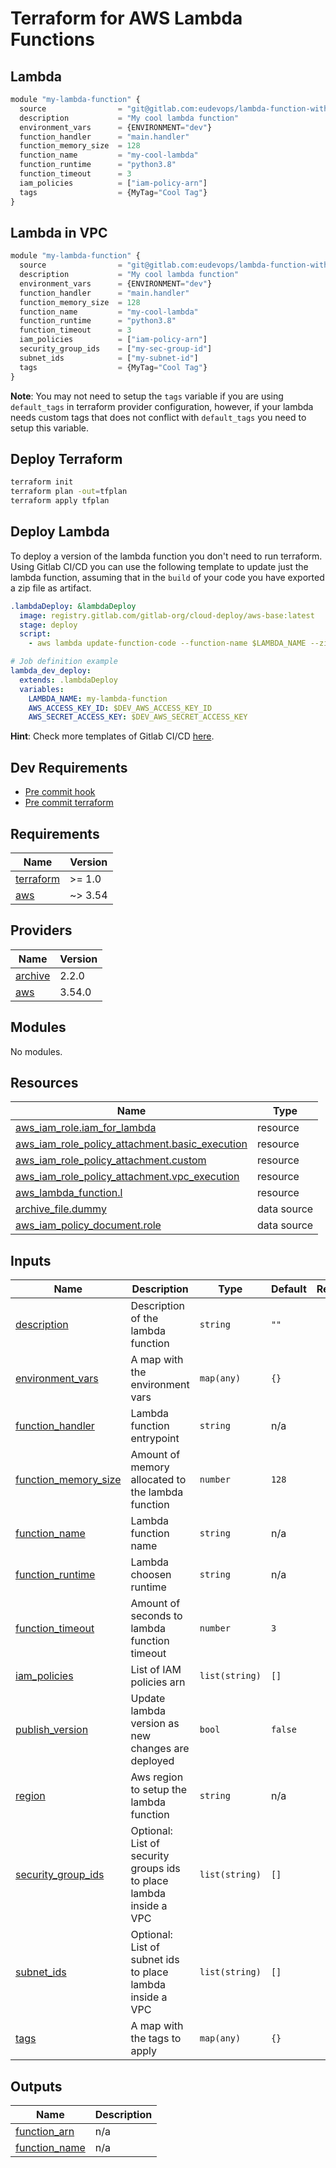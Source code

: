 # Terraform for AWS Lambda Functions

## Lambda

```js
module "my-lambda-function" {
  source                = "git@gitlab.com:eudevops/lambda-function-with-terraform.git?ref=main"
  description           = "My cool lambda function"
  environment_vars      = {ENVIRONMENT="dev"}
  function_handler      = "main.handler"
  function_memory_size  = 128
  function_name         = "my-cool-lambda"
  function_runtime      = "python3.8"
  function_timeout      = 3
  iam_policies          = ["iam-policy-arn"]
  tags                  = {MyTag="Cool Tag"}
}
```

## Lambda in VPC

```js
module "my-lambda-function" {
  source                = "git@gitlab.com:eudevops/lambda-function-with-terraform.git?ref=main"
  description           = "My cool lambda function"
  environment_vars      = {ENVIRONMENT="dev"}
  function_handler      = "main.handler"
  function_memory_size  = 128
  function_name         = "my-cool-lambda"
  function_runtime      = "python3.8"
  function_timeout      = 3
  iam_policies          = ["iam-policy-arn"]
  security_group_ids    = ["my-sec-group-id"]
  subnet_ids            = ["my-subnet-id"]
  tags                  = {MyTag="Cool Tag"}
}
```

**Note**: You may not need to setup the `tags` variable if you are using `default_tags` in terraform provider configuration, however, if your lambda needs custom tags that does not conflict with `default_tags` you need to setup this variable.

## Deploy Terraform

```sh
terraform init
terraform plan -out=tfplan
terraform apply tfplan
```

## Deploy Lambda

To deploy a version of the lambda function you don't need to run terraform. Using Gitlab CI/CD you can use the following template to update just the lambda function, assuming that in the `build` of your code you have exported a zip file as artifact.

```yml
.lambdaDeploy: &lambdaDeploy
  image: registry.gitlab.com/gitlab-org/cloud-deploy/aws-base:latest
  stage: deploy
  script:
    - aws lambda update-function-code --function-name $LAMBDA_NAME --zip-file fileb://lambda.zip

# Job definition example
lambda_dev_deploy:
  extends: .lambdaDeploy
  variables:
    LAMBDA_NAME: my-lambda-function
    AWS_ACCESS_KEY_ID: $DEV_AWS_ACCESS_KEY_ID
    AWS_SECRET_ACCESS_KEY: $DEV_AWS_SECRET_ACCESS_KEY
```

**Hint**: Check more templates of Gitlab CI/CD [here](https://gitlab.com/lays147/ci-templates/-/tree/master).

## Dev Requirements

- [Pre commit hook](https://pre-commit.com/)
- [Pre commit terraform](https://github.com/antonbabenko/pre-commit-terraform)


<!-- BEGINNING OF PRE-COMMIT-TERRAFORM DOCS HOOK -->
## Requirements

| Name | Version |
|------|---------|
| <a name="requirement_terraform"></a> [terraform](#requirement\_terraform) | >= 1.0 |
| <a name="requirement_aws"></a> [aws](#requirement\_aws) | ~> 3.54 |

## Providers

| Name | Version |
|------|---------|
| <a name="provider_archive"></a> [archive](#provider\_archive) | 2.2.0 |
| <a name="provider_aws"></a> [aws](#provider\_aws) | 3.54.0 |

## Modules

No modules.

## Resources

| Name | Type |
|------|------|
| [aws_iam_role.iam_for_lambda](https://registry.terraform.io/providers/hashicorp/aws/latest/docs/resources/iam_role) | resource |
| [aws_iam_role_policy_attachment.basic_execution](https://registry.terraform.io/providers/hashicorp/aws/latest/docs/resources/iam_role_policy_attachment) | resource |
| [aws_iam_role_policy_attachment.custom](https://registry.terraform.io/providers/hashicorp/aws/latest/docs/resources/iam_role_policy_attachment) | resource |
| [aws_iam_role_policy_attachment.vpc_execution](https://registry.terraform.io/providers/hashicorp/aws/latest/docs/resources/iam_role_policy_attachment) | resource |
| [aws_lambda_function.l](https://registry.terraform.io/providers/hashicorp/aws/latest/docs/resources/lambda_function) | resource |
| [archive_file.dummy](https://registry.terraform.io/providers/hashicorp/archive/latest/docs/data-sources/file) | data source |
| [aws_iam_policy_document.role](https://registry.terraform.io/providers/hashicorp/aws/latest/docs/data-sources/iam_policy_document) | data source |

## Inputs

| Name | Description | Type | Default | Required |
|------|-------------|------|---------|:--------:|
| <a name="input_description"></a> [description](#input\_description) | Description of the lambda function | `string` | `""` | no |
| <a name="input_environment_vars"></a> [environment\_vars](#input\_environment\_vars) | A map with the environment vars | `map(any)` | `{}` | no |
| <a name="input_function_handler"></a> [function\_handler](#input\_function\_handler) | Lambda function entrypoint | `string` | n/a | yes |
| <a name="input_function_memory_size"></a> [function\_memory\_size](#input\_function\_memory\_size) | Amount of memory allocated to the lambda function | `number` | `128` | no |
| <a name="input_function_name"></a> [function\_name](#input\_function\_name) | Lambda function name | `string` | n/a | yes |
| <a name="input_function_runtime"></a> [function\_runtime](#input\_function\_runtime) | Lambda choosen runtime | `string` | n/a | yes |
| <a name="input_function_timeout"></a> [function\_timeout](#input\_function\_timeout) | Amount of seconds to lambda function timeout | `number` | `3` | no |
| <a name="input_iam_policies"></a> [iam\_policies](#input\_iam\_policies) | List of IAM policies arn | `list(string)` | `[]` | no |
| <a name="input_publish_version"></a> [publish\_version](#input\_publish\_version) | Update lambda version as new changes are deployed | `bool` | `false` | no |
| <a name="input_region"></a> [region](#input\_region) | Aws region to setup the lambda function | `string` | n/a | yes |
| <a name="input_security_group_ids"></a> [security\_group\_ids](#input\_security\_group\_ids) | Optional: List of security groups ids to place lambda inside a VPC | `list(string)` | `[]` | no |
| <a name="input_subnet_ids"></a> [subnet\_ids](#input\_subnet\_ids) | Optional: List of subnet ids to place lambda inside a VPC | `list(string)` | `[]` | no |
| <a name="input_tags"></a> [tags](#input\_tags) | A map with the tags to apply | `map(any)` | `{}` | no |

## Outputs

| Name | Description |
|------|-------------|
| <a name="output_function_arn"></a> [function\_arn](#output\_function\_arn) | n/a |
| <a name="output_function_name"></a> [function\_name](#output\_function\_name) | n/a |
<!-- END OF PRE-COMMIT-TERRAFORM DOCS HOOK -->
